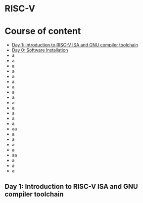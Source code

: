 # RISC-V

# Course of content
- [Day 1: Introduction to RISC-V ISA and GNU compiler toolchain](#day-1-ntroduction-to-risc-v-isa-and-gnu-compiler-toolchain)
- [Day 0: Software Installation](#day-0-software-installation)
- a
- a
- a
- a
- a
- a
- a
- a
- a
- a
- a
- a
- a
- a
- aa
- a
- a
- a
- a
- aa
- a
- a
- a
## Day 1: Introduction to RISC-V ISA and GNU compiler toolchain
